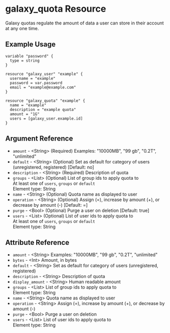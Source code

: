 # galaxy_quota Resource

Galaxy quotas regulate the amount of data a user can store in their account at any one time.

## Example Usage

```hcl
variable "password" {
  type = string
}

resource "galaxy_user" "example" {
  username = "example"
  password = var.password
  email = "example@example.com"
}

resource "galaxy_quota" "example" {
  name = "example"
  description = "example quota"
  amount = "1G"
  users = [galaxy_user.example.id]
}
```

## Argument Reference

* `amount` - &lt;String&gt; (Required) Examples: &#34;10000MB&#34;, &#34;99 gb&#34;, &#34;0.2T&#34;, &#34;unlimited&#34;  
* `default` - &lt;String&gt; (Optional) Set as default for category of users (unregistered, registered) \[Default: no]  
* `description` - &lt;String&gt; (Required) Description of quota  
* `groups` - &lt;List&gt; (Optional) List of group ids to apply quota to  
  At least one of `users`, `groups` or `default`  
  Element type: String
* `name` - &lt;String&gt; (Optional) Quota name as displayed to user  
* `operation` - &lt;String&gt; (Optional) Assign (=), increase by amount (+), or decrease by amount (-) \[Default: =]  
* `purge` - &lt;Bool&gt; (Optional) Purge a user on deletion \[Default: true]  
* `users` - &lt;List&gt; (Optional) List of user ids to apply quota to  
  At least one of `users`, `groups` or `default`  
  Element type: String


## Attribute Reference

* `amount` - &lt;String&gt; Examples: &#34;10000MB&#34;, &#34;99 gb&#34;, &#34;0.2T&#34;, &#34;unlimited&#34;  
* `bytes` - &lt;Int&gt; Amount, in bytes  
* `default` - &lt;String&gt; Set as default for category of users (unregistered, registered)  
* `description` - &lt;String&gt; Description of quota  
* `display_amount` - &lt;String&gt; Human readable amount  
* `groups` - &lt;List&gt; List of group ids to apply quota to  
  Element type: String
* `name` - &lt;String&gt; Quota name as displayed to user  
* `operation` - &lt;String&gt; Assign (=), increase by amount (+), or decrease by amount (-)  
* `purge` - &lt;Bool&gt; Purge a user on deletion  
* `users` - &lt;List&gt; List of user ids to apply quota to  
  Element type: String

